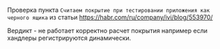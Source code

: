 Проверка пункта `Считаем покрытие при тестировании приложения как черного ящика` из статьи https://habr.com/ru/company/ivi/blog/553970/

Вердикт - не работает корректно расчет покрытия например если хандлеры регистрируются динамически.
